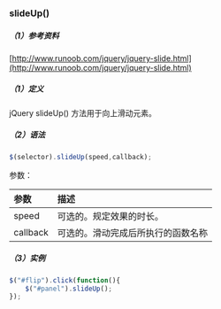 ### slideUp\(\)

##### （1）参考资料

[http://www.runoob.com/jquery/jquery-slide.html](http://www.runoob.com/jquery/jquery-slide.html)

##### （1）定义

jQuery slideUp\(\) 方法用于向上滑动元素。

##### （2）语法

```js
$(selector).slideUp(speed,callback);
```

参数：

| 参数 | 描述 |
| :--- | :--- |
| speed | 可选的。规定效果的时长。 |
| callback | 可选的。滑动完成后所执行的函数名称 |

##### （3）实例

```js
$("#flip").click(function(){
    $("#panel").slideUp();
});
```



